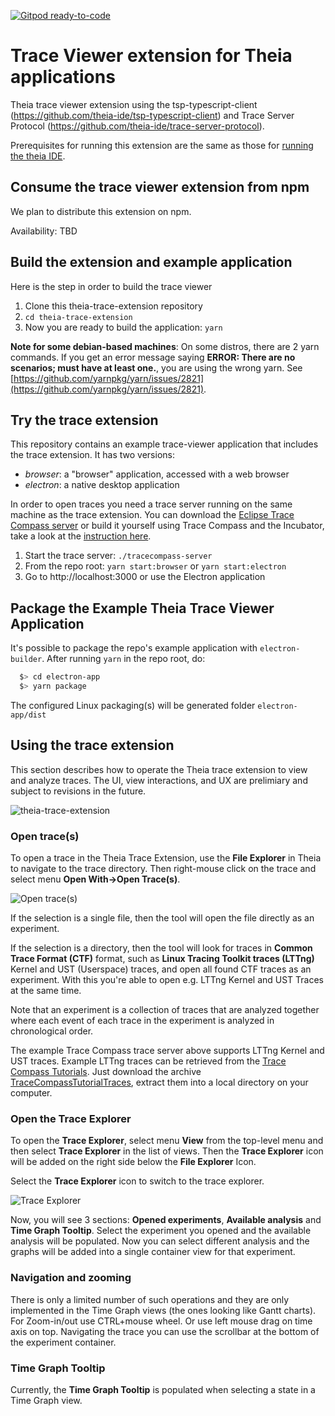 [![Gitpod ready-to-code](https://img.shields.io/badge/Gitpod-ready--to--code-blue?logo=gitpod)](https://gitpod.io/#https://github.com/theia-ide/theia-trace-extension)

# Trace Viewer extension for Theia applications

Theia trace viewer extension using the tsp-typescript-client (https://github.com/theia-ide/tsp-typescript-client) and Trace Server Protocol (https://github.com/theia-ide/trace-server-protocol).

Prerequisites for running this extension are the same as those for [running the theia IDE](https://github.com/eclipse-theia/theia/blob/master/doc/Developing.md#prerequisites).

## Consume the trace viewer extension from npm

We plan to distribute this extension on npm. 

Availability: TBD

## Build the extension and example application

Here is the step in order to build the trace viewer

1. Clone this theia-trace-extension repository
2. `cd theia-trace-extension`
3. Now you are ready to build the application: `yarn`

**Note for some debian-based machines**: On some distros, there are 2 yarn commands. If you get an error message saying **ERROR: There are no scenarios; must have at least one.**, you are using the wrong yarn. See [https://github.com/yarnpkg/yarn/issues/2821](https://github.com/yarnpkg/yarn/issues/2821).

## Try the trace extension

This repository contains an example trace-viewer application that includes the trace extension. It has two versions:

- _browser_: a "browser" application, accessed with a web browser
- _electron_: a native desktop application

In order to open traces you need a trace server running on the same machine as the trace extension. You can download the [Eclipse Trace Compass server](https://download.eclipse.org/tracecompass.incubator/trace-server/rcp/?d) or build it yourself using Trace Compass and the Incubator, take a look at the [instruction here](https://www.eclipse.org/tracecompass/download.html).

1. Start the trace server: `./tracecompass-server`
2. From the repo root:  `yarn start:browser` or `yarn start:electron`
3. Go to http://localhost:3000 or use the Electron application

## Package the Example Theia Trace Viewer Application

It's possible to package the repo's example application with `electron-builder`. After running `yarn` in the repo root, do:

```bash
  $> cd electron-app
  $> yarn package
```

  The configured Linux packaging(s) will be generated folder `electron-app/dist`

## Using the trace extension
This section describes how to operate the Theia trace extension to view and analyze traces. The UI, view interactions, and UX are prelimiary and subject to revisions in the future.

![theia-trace-extension](https://raw.githubusercontent.com/theia-ide/theia-trace-extension/master/doc/images/theia-trace-extension-0.0.1.png)

### Open trace(s)
To open a trace in the Theia Trace Extension, use the **File Explorer** in Theia to navigate to the trace directory. Then right-mouse click on the trace and select menu **Open With->Open Trace(s)**.

![Open trace(s)](https://raw.githubusercontent.com/theia-ide/theia-trace-extension/master/doc/images/theia-trace-extension-open-traces-0.0.1.png)

If the selection is a single file, then the tool will open the file directly as an experiment.

If the selection is a directory, then the tool will look for traces in **Common Trace Format (CTF)** format, such as **Linux Tracing Toolkit traces (LTTng)** Kernel and UST (Userspace) traces, and open all found CTF traces as an experiment. With this you're able to open e.g. LTTng Kernel and UST Traces at the same time.

Note that an experiment is a collection of traces that are analyzed together where each event of each trace in the experiment is analyzed in chronological order.

The example Trace Compass trace server above supports LTTng Kernel and UST traces. Example LTTng traces can be retrieved from the [Trace Compass Tutorials](https://github.com/tuxology/tracevizlab). Just download the archive [TraceCompassTutorialTraces](https://github.com/tuxology/tracevizlab/blob/master/labs/TraceCompassTutorialTraces.tgz), extract them into a local directory on your computer.

### Open the Trace Explorer
To open the **Trace Explorer**, select menu **View** from the top-level menu and then select **Trace Explorer** in the list of views. Then the **Trace Explorer** icon will be added on the right side below the **File Explorer** Icon. 

Select the **Trace Explorer** icon to switch to the trace explorer.

![Trace Explorer](https://raw.githubusercontent.com/theia-ide/theia-trace-extension/master/doc/images/theia-trace-extension-trace-explorer-0.0.1.png)

Now, you will see 3 sections: **Opened experiments**, **Available analysis** and **Time Graph Tooltip**. Select the experiment you opened and the available analysis will be populated. Now you can select different analysis and the graphs will be added into a single container view for that experiment.

### Navigation and zooming
There is only a limited number of such operations and they are only implemented in the Time Graph views (the ones looking like Gantt charts). For Zoom-in/out use CTRL+mouse wheel. Or use left mouse drag on time axis on top. Navigating the trace you can use the scrollbar at the bottom of the experiment container.

### Time Graph Tooltip
Currently, the **Time Graph Tooltip** is populated when selecting a state in a Time Graph view. 

